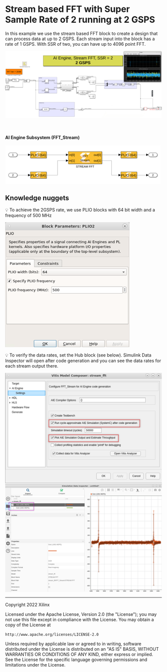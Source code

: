 # Stream based FFT with Super Sample Rate of 2 running at 2 GSPS

In this example we use the stream based FFT block to create a design that can process data at up to 2 GSPS. Each stream input into the block has a rate of 1 GSPS. With SSR of two, you can have up to 4096 point FFT.

![](images/screen_shot.png)


&nbsp;&nbsp;&nbsp;
#### AI Engine Subsystem (FFT_Stream)
<img src="images/aie.png" width="500">

## Knowledge nuggets

:bulb: To achieve the 2GSPS rate, we use PLIO blocks with 64 bit width and a frequency of 500 MHz

<img src="images/plio.png" width="400">

:bulb: To verify the data rates, set the Hub block (see below). Simulink Data Inspector will open after code generation and you can see the data rates for each stream output there. 

<img src="images/hub.png" width="600">

<img src="images/data_inspector.png" width="600">

--------------
Copyright 2022 Xilinx

Licensed under the Apache License, Version 2.0 (the "License");
you may not use this file except in compliance with the License.
You may obtain a copy of the License at

    http://www.apache.org/licenses/LICENSE-2.0

Unless required by applicable law or agreed to in writing, software
distributed under the License is distributed on an "AS IS" BASIS,
WITHOUT WARRANTIES OR CONDITIONS OF ANY KIND, either express or implied.
See the License for the specific language governing permissions and
limitations under the License.


